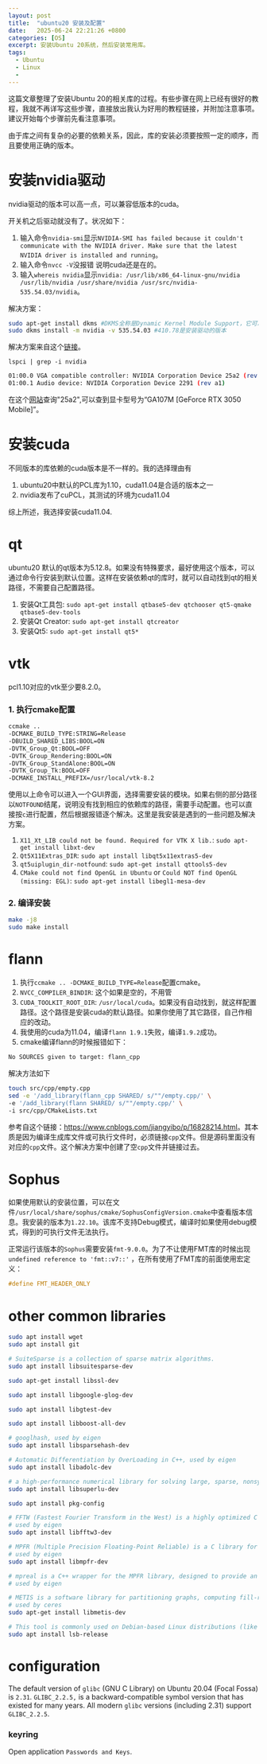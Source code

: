 ```yaml
---
layout: post
title:  "ubuntu20 安装及配置"
date:   2025-06-24 22:21:26 +0800
categories: [OS]
excerpt: 安装Ubuntu 20系统，然后安装常用库。
tags:
  - Ubuntu 
  - Linux
  - 
---
```


这篇文章整理了安装Ubuntu 20的相关库的过程。有些步骤在网上已经有很好的教程，我就不再详写这些步骤，直接放出我认为好用的教程链接，并附加注意事项。建议开始每个步骤前先看注意事项。

由于库之间有复杂的必要的依赖关系，因此，库的安装必须要按照一定的顺序，而且要使用正确的版本。

# 安装nvidia驱动

nvidia驱动的版本可以高一点，可以兼容低版本的cuda。

开关机之后驱动就没有了。状况如下：

1. 输入命令`nvidia-smi`显示`NVIDIA-SMI has failed because it couldn't communicate with the NVIDIA driver. Make sure that the latest NVIDIA driver is installed and running`。
2. 输入命令`nvcc -V`没报错 说明cuda还是在的。
3. 输入`whereis nvidia`显示`nvidia: /usr/lib/x86_64-linux-gnu/nvidia /usr/lib/nvidia /usr/share/nvidia /usr/src/nvidia-535.54.03/nvidia`。

解决方案：

```bash
sudo apt-get install dkms #DKMS全称是Dynamic Kernel Module Support，它可以帮我们维护内核外的这些驱动程序，在内核版本变动之后可以自动重新生成新的模块。
sudo dkms install -m nvidia -v 535.54.03 #410.78是安装驱动的版本
```

解决方案来自这个[链接](https://www.jianshu.com/p/3cedce05a481)。

`lspci | grep -i nvidia`

```bash
01:00.0 VGA compatible controller: NVIDIA Corporation Device 25a2 (rev a1)
01:00.1 Audio device: NVIDIA Corporation Device 2291 (rev a1)
```

在这个[网站](https://admin.pci-ids.ucw.cz/read/PC/10de)查询"25a2",可以查到显卡型号为“GA107M [GeForce RTX 3050 Mobile]”。

# 安装cuda

不同版本的库依赖的cuda版本是不一样的。我的选择理由有

1. ubuntu20中默认的PCL库为1.10，cuda11.04是合适的版本之一
2. nvidia发布了cuPCL，其测试的环境为cuda11.04

综上所述，我选择安装cuda11.04.

# qt

ubuntu20 默认的qt版本为5.12.8。如果没有特殊要求，最好使用这个版本，可以通过命令行安装到默认位置。这样在安装依赖qt的库时，就可以自动找到qt的相关路径，不需要自己配置路径。

1. 安装Qt工具包: `sudo apt-get install qtbase5-dev qtchooser qt5-qmake qtbase5-dev-tools`
2. 安装Qt Creator: `sudo apt-get install qtcreator`
3. 安装Qt5: `sudo apt-get install qt5*`

# vtk

pcl1.10对应的vtk至少要8.2.0。

### 1. 执行cmake配置

```bash
ccmake .. 
-DCMAKE_BUILD_TYPE:STRING=Release 
-DBUILD_SHARED_LIBS:BOOL=ON 
-DVTK_Group_Qt:BOOL=OFF 
-DVTK_Group_Rendering:BOOL=ON 
-DVTK_Group_StandAlone:BOOL=ON 
-DVTK_Group_Tk:BOOL=OFF 
-DCMAKE_INSTALL_PREFIX=/usr/local/vtk-8.2
```

使用以上命令可以进入一个GUI界面，选择需要安装的模块。如果右侧的部分路径以`NOTFOUND`结尾，说明没有找到相应的依赖库的路径，需要手动配置。也可以直接按`c`进行配置，然后根据报错逐个解决。这里是我安装是遇到的一些问题及解决方案。

1. `X11_Xt_LIB could not be found. Required for VTK X lib.`: `sudo apt-get install libxt-dev `
1. `Qt5X11Extras_DIR`: `sudo apt install libqt5x11extras5-dev`
2. `qt5uiplugin_dir-notfound`: `sudo apt-get install qttools5-dev`
3. `CMake could not find OpenGL in Ubuntu` or `Could NOT find OpenGL (missing: EGL)`: `sudo apt-get install libegl1-mesa-dev`

### 2. 编译安装

```bash
make -j8
sudo make install
```

# flann

1. 执行`ccmake .. -DCMAKE_BUILD_TYPE=Release`配置cmake。
2. `NVCC_COMPILER_BINDIR`: 这个如果是空的，不用管
3. `CUDA_TOOLKIT_ROOT_DIR`: `/usr/local/cuda`。如果没有自动找到，就这样配置路径。这个路径是安装cuda的默认路径。如果你使用了其它路径，自己作相应的改动。
4. 我使用的cuda为11.04，编译`flann 1.9.1`失败，编译`1.9.2`成功。
5. cmake编译flann的时候报错如下：

```bash
No SOURCES given to target: flann_cpp
```

解决方法如下

```bash
touch src/cpp/empty.cpp
sed -e '/add_library(flann_cpp SHARED/ s/""/empty.cpp/' \
-e '/add_library(flann SHARED/ s/""/empty.cpp/' \
-i src/cpp/CMakeLists.txt
```

参考自这个链接：<https://www.cnblogs.com/jiangyibo/p/16828214.html>。其本质是因为编译生成库文件或可执行文件时，必须链接`cpp`文件。但是源码里面没有对应的`cpp`文件。这个解决方案中创建了空`cpp`文件并链接过去。

# Sophus

如果使用默认的安装位置，可以在文件`/usr/local/share/sophus/cmake/SophusConfigVersion.cmake`中查看版本信息。我安装的版本为`1.22.10`。该库不支持Debug模式，编译时如果使用debug模式，得到的可执行文件无法执行。

正常运行该版本的`Sophus`需要安装`fmt-9.0.0`。为了不让使用FMT库的时候出现`undefined reference to 'fmt::v7::'` ，在所有使用了FMT库的前面使用宏定义：

```C++
#define FMT_HEADER_ONLY
```

# other common libraries

```bash
sudo apt install wget
sudo apt install git

# SuiteSparse is a collection of sparse matrix algorithms.
sudo apt install libsuitesparse-dev

sudo apt-get install libssl-dev

sudo apt install libgoogle-glog-dev

sudo apt install libgtest-dev

sudo apt install libboost-all-dev

# googlhash, used by eigen
sudo apt install libsparsehash-dev

# Automatic Differentiation by OverLoading in C++, used by eigen
sudo apt install libadolc-dev

# a high-performance numerical library for solving large, sparse, nonsymmetric systems of linear equations of the form Ax = b. used by eigen
sudo apt install libsuperlu-dev

sudo apt install pkg-config

# FFTW (Fastest Fourier Transform in the West) is a highly optimized C library for computing discrete Fourier transforms (DFTs) in one or more dimensions
# used by eigen
sudo apt install libfftw3-dev

# MPFR (Multiple Precision Floating-Point Reliable) is a C library for arbitrary-precision floating-point arithmetic, with correct rounding.
# used by eigen
sudo apt install libmpfr-dev

# mpreal is a C++ wrapper for the MPFR library, designed to provide an easy and natural interface for arbitrary-precision floating-point arithmetic
# used by eigen

# METIS is a software library for partitioning graphs, computing fill-reducing orderings for sparse matrices, and related problems.
# used by ceres
sudo apt-get install libmetis-dev

# This tool is commonly used on Debian-based Linux distributions (like Ubuntu) to display Linux Standard Base (LSB) and distribution-specific information, such as the release number and codename.
sudo apt install lsb-release
```

# configuration

The default version of `glibc` (GNU C Library) on Ubuntu 20.04 (Focal Fossa) is `2.31`. `GLIBC_2.2.5,` is a backward-compatible symbol version that has existed for many years. All modern `glibc` versions (including 2.31) support `GLIBC_2.2.5`.

### keyring

Open application `Passwords and Keys`.
